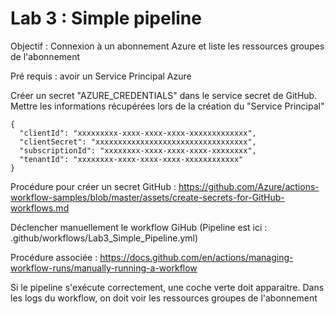 # Lab 3 : Simple pipeline

Objectif : Connexion à un abonnement Azure et liste les ressources groupes de l'abonnement

Pré requis : avoir un Service Principal Azure

Créer un secret "AZURE_CREDENTIALS" dans le service secret de GitHub.
Mettre les informations récupérées lors de la création du "Service Principal"
  ```
  {
    "clientId": "xxxxxxxxx-xxxx-xxxx-xxxx-xxxxxxxxxxxxx",
    "clientSecret": "xxxxxxxxxxxxxxxxxxxxxxxxxxxxxxxxxx",
    "subscriptionId": "xxxxxxxx-xxxx-xxxx-xxxx-xxxxxxxx",
    "tenantId": "xxxxxxxx-xxxx-xxxx-xxxx-xxxxxxxxxxxx"
  }
  ```
   


Procédure pour créer un secret GitHub : https://github.com/Azure/actions-workflow-samples/blob/master/assets/create-secrets-for-GitHub-workflows.md

Déclencher manuellement le workflow GiHub (Pipeline est ici : .github/workflows/Lab3_Simple_Pipeline.yml)

Procédure associée : https://docs.github.com/en/actions/managing-workflow-runs/manually-running-a-workflow

Si le pipeline s'exécute correctement, une coche verte doit apparaitre. Dans les logs du workflow, on doit voir les ressources groupes de l'abonnement

  
